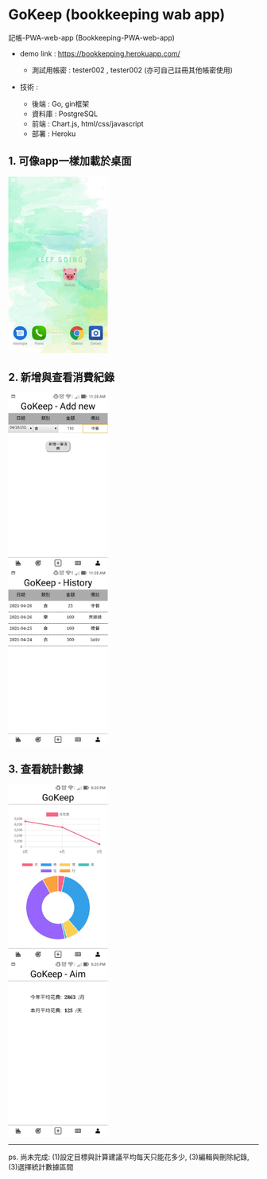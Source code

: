 # GoKeep (bookkeeping wab app)
記帳-PWA-web-app (Bookkeeping-PWA-web-app)

* demo link : https://bookkepping.herokuapp.com/
  * 測試用帳密 : tester002 , tester002 (亦可自己註冊其他帳密使用)

* 技術 :
  * 後端 : Go, gin框架
  * 資料庫 : PostgreSQL
  * 前端 : Chart.js, html/css/javascript
  * 部署 : Heroku

## 1. 可像app一樣加載於桌面
<img src="https://github.com/Yu-Zhuang/bookkeeping/blob/main/demoscreen/64978.jpg" width="200">

## 2. 新增與查看消費紀錄
<img src="https://github.com/Yu-Zhuang/bookkeeping/blob/main/demoscreen/64975.jpg" width="200" style="display: block;">
<img src="https://github.com/Yu-Zhuang/bookkeeping/blob/main/demoscreen/64976.jpg" width="200" style="display: block;">

## 3. 查看統計數據
<img src="https://github.com/Yu-Zhuang/bookkeeping/blob/main/demoscreen/64974.jpg" width="200" style="display: block;">
<img src="https://github.com/Yu-Zhuang/bookkeeping/blob/main/demoscreen/65117.jpg" width="200" style="display: block;">

--- 
ps. 尚未完成: (1)設定目標與計算建議平均每天只能花多少, (3)編輯與刪除紀錄, (3)選擇統計數據區間

